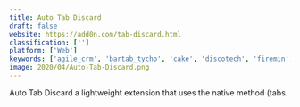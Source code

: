 ```yaml
---
title: Auto Tab Discard
draft: false 
website: https://add0n.com/tab-discard.html
classification: ['']
platform: ['Web']
keywords: ['agile_crm', 'bartab_tycho', 'cake', 'discotech', 'firemin', 'microbiz_pos', 'mytime', 'ncr_silver', 'post_affiliate_pro', 'talech']
image: 2020/04/Auto-Tab-Discard.png
---
```

Auto Tab Discard a lightweight extension that uses the native method (tabs.